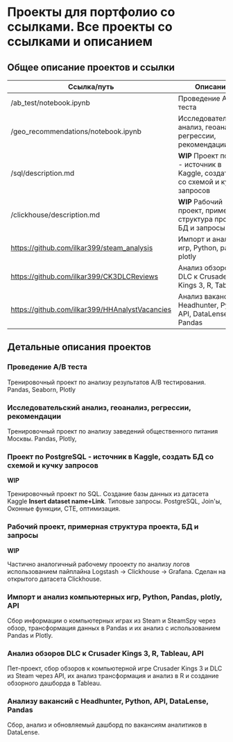 # Проекты для портфолио со ссылками. Все проекты со ссылками и описанием

## Общее описание проектов и ссылки
| Ссылка/путь                                    | Описание                                                                         |
| ---------------------------------------------- | -------------------------------------------------------------------------------- |
| /ab_test/notebook.ipynb                        | Проведение A/B теста                                                             |
| /geo_recommendations/notebook.ipynb            | Исследовательский анализ, геоанализ, регрессии, рекомендации                     |
| /sql/description.md                            | **WIP** Проект по SQL - источник в Kaggle, создать БД со схемой и кучку запросов |
| /clickhouse/description.md                     | **WIP** Рабочий проект, примерная структура проекта, БД и запросы                |
| https://github.com/ilkar399/steam_analysis     | Импорт и анализ игр, Python, pandas, plotly                                      |
| https://github.com/ilkar399/CK3DLCReviews      | Анализ обзоров DLC к Crusader Kings 3, R, Tableau                                |
| https://github.com/ilkar399/HHAnalystVacancies | Анализ вакансий с Headhunter, Python, API, DataLense, Pandas                     |

## Детальные описания проектов

### Проведение A/B теста

Тренировочный проект по анализу результатов A/B тестирования. Pandas, Seaborn, Plotly

### Исследовательский анализ, геоанализ, регрессии, рекомендации

Тренировочный проект по анализу заведений общественного питания Москвы. Pandas, Plotly,

### Проект по PostgreSQL - источник в Kaggle, создать БД со схемой и кучку запросов

**WIP**

Тренировочный проект по SQL. Создание базы данных из датасета Kaggle **Insert dataset name+Link**. Типовые запросы. PostgreSQL, Join'ы, Оконные функции, CTE, оптимизация.

### Рабочий проект, примерная структура проекта, БД и запросы

**WIP**

Частично аналогичный рабочему прооекту по анализу логов использованием пайплайна Logstash -> Clickhouse -> Grafana. Сделан на открытого датасета Clickhouse.

### Импорт и анализ компьютерных игр, Python, Pandas, plotly, API

Сбор информации о компьютерных играх из Steam и SteamSpy через обзор, трансформация данных в Pandas и их анализ с использованием Pandas и Plotly.

### Анализ обзоров DLC к Crusader Kings 3, R, Tableau, API

Пет-проект, сбор обзоров к компьютерной игре Crusader Kings 3 и DLC из Steam через API, их анализ трансформация и анализ в R и создание обзорного дашборда в Tableau.

### Анализу вакансий с Headhunter, Python, API, DataLense, Pandas

Сбор, анализ и обновляемый дашборд по вакансиям аналитиков в DataLense.
